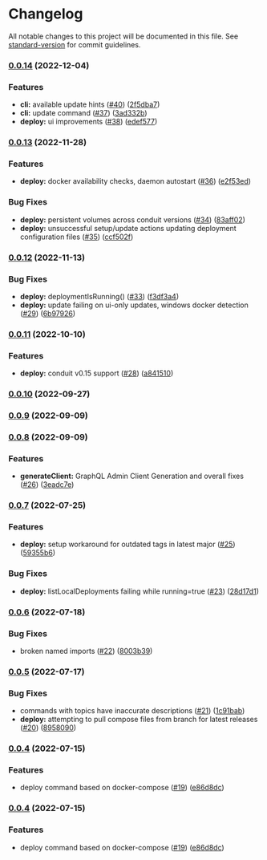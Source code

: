 # Changelog

All notable changes to this project will be documented in this file. See [standard-version](https://github.com/conventional-changelog/standard-version) for commit guidelines.

### [0.0.14](https://github.com/ConduitPlatform/CLI/compare/v0.0.13...v0.0.14) (2022-12-04)


### Features

* **cli:** available update hints ([#40](https://github.com/ConduitPlatform/CLI/issues/40)) ([2f5dba7](https://github.com/ConduitPlatform/CLI/commit/2f5dba7e4433dfa95a8e31a3f04f51e70e8beb5b))
* **cli:** update command ([#37](https://github.com/ConduitPlatform/CLI/issues/37)) ([3ad332b](https://github.com/ConduitPlatform/CLI/commit/3ad332bb0878995fbc4e52bf55685c0a10a96805))
* **deploy:** ui improvements ([#38](https://github.com/ConduitPlatform/CLI/issues/38)) ([edef577](https://github.com/ConduitPlatform/CLI/commit/edef577d8f257ec814087e82ca9996e3a8ac3063))

### [0.0.13](https://github.com/ConduitPlatform/CLI/compare/v0.0.12...v0.0.13) (2022-11-28)


### Features

* **deploy:** docker availability checks, daemon autostart ([#36](https://github.com/ConduitPlatform/CLI/issues/36)) ([e2f53ed](https://github.com/ConduitPlatform/CLI/commit/e2f53ed89cb2f2ff810c9332277c92cab15ec46d))


### Bug Fixes

* **deploy:** persistent volumes across conduit versions ([#34](https://github.com/ConduitPlatform/CLI/issues/34)) ([83aff02](https://github.com/ConduitPlatform/CLI/commit/83aff0201a7a7699edb717fde52ae2381c8a9e77))
* **deploy:** unsuccessful setup/update actions updating deployment configuration files ([#35](https://github.com/ConduitPlatform/CLI/issues/35)) ([ccf502f](https://github.com/ConduitPlatform/CLI/commit/ccf502f85068939b0ee08f6a5fb19e77a3a77729))

### [0.0.12](https://github.com/ConduitPlatform/CLI/compare/v0.0.11...v0.0.12) (2022-11-13)


### Bug Fixes

* **deploy:** deploymentIsRunning() ([#33](https://github.com/ConduitPlatform/CLI/issues/33)) ([f3df3a4](https://github.com/ConduitPlatform/CLI/commit/f3df3a430cadf1ef2eeae87594bc8008bdc80508))
* **deploy:** update failing on ui-only updates, windows docker detection ([#29](https://github.com/ConduitPlatform/CLI/issues/29)) ([6b97926](https://github.com/ConduitPlatform/CLI/commit/6b979263b89ff7b08bb7ba82a40ee3eb3d1afa80))

### [0.0.11](https://github.com/ConduitPlatform/CLI/compare/v0.0.10...v0.0.11) (2022-10-10)


### Features

* **deploy:** conduit v0.15 support ([#28](https://github.com/ConduitPlatform/CLI/issues/28)) ([a841510](https://github.com/ConduitPlatform/CLI/commit/a841510eec211008ca769326cdb08db5a49ac0dd))

### [0.0.10](https://github.com/ConduitPlatform/CLI/compare/v0.0.9...v0.0.10) (2022-09-27)

### [0.0.9](https://github.com/ConduitPlatform/CLI/compare/v0.0.8...v0.0.9) (2022-09-09)

### [0.0.8](https://github.com/ConduitPlatform/CLI/compare/v0.0.7...v0.0.8) (2022-09-09)


### Features

* **generateClient:** GraphQL Admin Client Generation and overall fixes ([#26](https://github.com/ConduitPlatform/CLI/issues/26)) ([3eadc7e](https://github.com/ConduitPlatform/CLI/commit/3eadc7e43229f3c8e107ae957b43b73db664e2ee))

### [0.0.7](https://github.com/ConduitPlatform/CLI/compare/v0.0.6...v0.0.7) (2022-07-25)


### Features

* **deploy:** setup workaround for outdated tags in latest major ([#25](https://github.com/ConduitPlatform/CLI/issues/25)) ([59355b6](https://github.com/ConduitPlatform/CLI/commit/59355b642f015d71096a857ee7c762521418faca))


### Bug Fixes

* **deploy:** listLocalDeployments failing while running=true ([#23](https://github.com/ConduitPlatform/CLI/issues/23)) ([28d17d1](https://github.com/ConduitPlatform/CLI/commit/28d17d1ce9764845176d8466e812b83ae70b30e3))

### [0.0.6](https://github.com/ConduitPlatform/CLI/compare/v0.0.5...v0.0.6) (2022-07-18)


### Bug Fixes

* broken named imports ([#22](https://github.com/ConduitPlatform/CLI/issues/22)) ([8003b39](https://github.com/ConduitPlatform/CLI/commit/8003b3959ecd28ba7e30d1cc6b1a3b116693592a))

### [0.0.5](https://github.com/ConduitPlatform/CLI/compare/v0.0.4...v0.0.5) (2022-07-17)


### Bug Fixes

* commands with topics have inaccurate descriptions ([#21](https://github.com/ConduitPlatform/CLI/issues/21)) ([1c91bab](https://github.com/ConduitPlatform/CLI/commit/1c91bab07f211288900c94b3a4d51094444ac50f))
* **deploy:** attempting to pull compose files from branch for latest releases ([#20](https://github.com/ConduitPlatform/CLI/issues/20)) ([8958090](https://github.com/ConduitPlatform/CLI/commit/8958090e603454831045c5cddf8cb171a51da72c))

### [0.0.4](https://github.com/ConduitPlatform/CLI/compare/v0.0.3...v0.0.4) (2022-07-15)


### Features

* deploy command based on docker-compose ([#19](https://github.com/ConduitPlatform/CLI/issues/19)) ([e86d8dc](https://github.com/ConduitPlatform/CLI/commit/e86d8dc3d8baa84965c60d32d18eba9e778c478a))

### [0.0.4](https://github.com/ConduitPlatform/CLI/compare/v0.0.3...v0.0.4) (2022-07-15)


### Features

* deploy command based on docker-compose ([#19](https://github.com/ConduitPlatform/CLI/issues/19)) ([e86d8dc](https://github.com/ConduitPlatform/CLI/commit/e86d8dc3d8baa84965c60d32d18eba9e778c478a))
